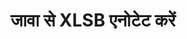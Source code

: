 ---
############################# Static ############################
layout: "auto-gen-annotation"

############################# Head ############################
head_title: "जावा XLSB एनोटेशन एपीआई सी# में एनोटेट"
head_description: "जावा एपीआई XLSB, छवियों, चित्रों और दस्तावेज़ फ़ाइल स्वरूपों से लोकप्रिय एनोटेशन प्रकार बनाने और एनोटेट करने के लिए।"

############################# Header ############################
title: "जावा से XLSB एनोटेट करें"
description: ""
bg_image: "https://cms.admin.containerize.com/templates/aspose/App_Themes/V3/images/bg/header1.png"
bg_overlay: false
button:
    enable: true
    icon: "fas fa-arrow-down"
    label: "नि: शुल्क परीक्षण डाउनलोड करें"
    link: "https://downloads.groupdocs.com/annotation/java"

############################# About ############################
about:
    enable: true
    title: "जावा एपीआई के लिए GroupDocs.Annotation के बारे में"
    content: |
        जावा एपीआई के लिए GroupDocs.Annotation एक लाइब्रेरी है जो आपको मैक, विंडोज या उबंटू पर पीडीएफ, वर्ड और अन्य दस्तावेजों में एनोटेशन जोड़ने की अनुमति देती है। [GroupDocs.Annotation for Java](/annotation/java) छवियों और विभिन्न अन्य दस्तावेज़ों से एनोटेशन बनाने, जोड़ने, संपादित करने, हटाने, निकालने और निर्यात करने के लिए व्यापक समर्थन के साथ एनोटेशन प्रबंधित करने के लिए एक मूल जावा एपीआई है। समर्थित दस्तावेज़ प्रारूपों की पूरी सूची आप इस [पेज](https://docs.groupdocs.com/annotation/java/supported-document-formats/) पर देख सकते हैं।
        यह लाइब्रेरी आपको न केवल XLSB दस्तावेज़ के साथ बल्कि कई अन्य प्रकार के दस्तावेज़ों जैसे वर्ड, एक्सेल, पॉवरपॉइंट, आउटलुक ईमेल, विसिओ, एडोब, ओपनडॉक्यूमेंट, ओपनऑफिस, फ़ोटोशॉप, ऑटोकैड और कई अन्य के साथ भी काम करने की अनुमति देती है।
        जावा एपीआई के लिए GroupDocs.Annotation आपको नए नोट्स बनाने और जोड़ने, एनोटेशन संपादित करने, टिप्पणियाँ निकालने, एनोटेशन और उन्हें दस्तावेज़ों से हटाने की अनुमति देता है। लाइब्रेरी 13 अलग-अलग एनोटेशन प्रकारों का समर्थन करती है, जिनमें टेक्स्ट, पॉलीलाइन, एरिया, अंडरलाइन, पॉइंट, वॉटरमार्क, एरो, एलिप्स, टेक्स्ट रिप्लेसमेंट, डिस्टेंस, टेक्स्ट फील्ड, पीडीएफ में रिसोर्स रिडक्शन, HTML, माइक्रोसॉफ्ट वर्ड दस्तावेज़, स्प्रेडशीट, आरेख, प्रस्तुतियाँ शामिल हैं। चित्र, छवियाँ और कई अन्य फ़ाइल स्वरूप।
        उदाहरण (कृपया नीचे देखें) XLSB दस्तावेज़ के साथ काम करना दर्शाता है, इस उदाहरण में आप GroupDocs के साथ काम करने के मुख्य चरण देख सकते हैं। एनोटेशन: एक लाइसेंस सेटअप करें, एक दस्तावेज़ खोलें जिसके साथ आप काम करना चाहते हैं, एक दस्तावेज़ बनाना एनोटेशन, अपनी आवश्यकताओं के अनुसार एनोटेशन गुणों को सेट करने के लिए डेटा ऑब्जेक्ट जोड़ना और परिणाम को आवश्यक स्थान पर सहेजना। इसके अलावा आप हमारे github [पेज](https://github.com/groupdocs-annotation/GroupDocs.Annotation-for-Java), या हमारे उत्पाद [दस्तावेज़ीकरण](https:) पर समर्थित सुविधाओं पर अधिक विस्तृत नज़र डाल सकते हैं। //docs.groupdocs.com/annotation/java/getting-started/).

############################# Steps ############################
howTo_Add:
steps_Add:
    enable: true
    title_left: "जावा में XLSB में एनोटेशन जोड़ने के चरण"
    content_left: |
        [GroupDocs.Annotation](/annotation/java/) कुछ आसान चरणों को लागू करके जावा डेवलपर्स के लिए किसी भी जावा-आधारित एप्लिकेशन के भीतर XLSB फ़ाइलों में विभिन्न एनोटेशन प्रकार जोड़ना आसान हो जाता है।
        *   टिप्पणी और दिनांक के साथ उत्तर ऑब्जेक्ट बनाएं।
        *   एरियाएनोटेशन ऑब्जेक्ट बनाएं, एरिया विकल्प सेट करें और उत्तर जोड़ें।
        *   एनोटेटर ऑब्जेक्ट बनाएं और क्षेत्र एनोटेशन जोड़ें।
        *   आउटपुट फ़ाइल सहेजें.
    title_right: "सिस्टम आवश्यकताएं"
    content_right: |
        जावा एपीआई के लिए GroupDocs.Annotation सभी प्रमुख प्लेटफार्मों और ऑपरेटिंग सिस्टम पर समर्थित है। नीचे दिए गए कोड को निष्पादित करने से पहले, कृपया सुनिश्चित करें कि आपके सिस्टम पर निम्नलिखित आवश्यकताएँ स्थापित हैं।
        *   ऑपरेटिंग सिस्टम: माइक्रोसॉफ्ट विंडोज, लिनक्स, मैकओएस
        *   विकास पर्यावरण: नेटबीन्स, इंटेलीज आईडीईए, एक्लिप्स आदि
        *   जावा रनटाइम पर्यावरण: जावा 7 (1.7) और ऊपर
        *   जावा के लिए GroupDocs.Annotation का नवीनतम संस्करण [GroupDocs Artifact Repository](https://repository.groupdocs.com/webapp/#/artifacts/browse/tree/general/repo/com/groupdocs/groupdocs-annotation) से प्राप्त करें।

############################# Preview ############################
preview_Add:
    enable: true
    title: एनोटेशन पूर्वावलोकन और कोड नमूना
    content: |
        ![Annotation preview image](https://docs.groupdocs.com/annotation/java/images/add-area-annotation.png)
    code: |
        ```java
        // Create an instance of Reply class and add comments
        Reply firstReply = new Reply();
        firstReply.setComment("First comment");
        firstReply.setRepliedOn(Calendar.getInstance().getTime());
        
        Reply secondReply = new Reply();
        secondReply.setComment("Second comment");
        secondReply.setRepliedOn(Calendar.getInstance().getTime());
        
        List<Reply> replies = new ArrayList<Reply>();
        replies.add(firstReply);
        replies.add(secondReply);
        
        // Create an instance of AreaAnnotation class and set options
        AreaAnnotation area = new AreaAnnotation();
        area.setBackgroundColor(65535);
        area.setBox(new Rectangle(100, 100, 100, 100));
        area.setCreatedOn(Calendar.getInstance().getTime());
        area.setMessage("This is area annotation");
        area.setOpacity(0.7);
        area.setPageNumber(0);
        area.setPenColor(65535);
        area.setPenStyle(PenStyle.Dot);
        area.setPenWidth((byte) 3);
        area.setReplies(replies);
        
        // Create an instance of Annotator class
        Annotator annotator = new Annotator("input.bmp");
        
        // Add annotation
        annotator.add(area);
        
        // Save to file
        annotator.save("output.bmp");
        annotator.dispose();
        ```

############################# Steps ############################
howTo_Remove:
steps_Remove:
    enable: true
    title_left: "जावा में XLSB से एनोटेशन हटाने के चरण"
    content_left: |
        [GroupDocs.Annotation](/annotation/java/) कुछ आसान चरणों को लागू करके जावा डेवलपर्स के लिए किसी भी जावा-आधारित एप्लिकेशन के भीतर XLSB फ़ाइलों से एनोटेशन विवरण निकालना आसान हो जाता है।
        *   टिप्पणी और दिनांक के साथ उत्तर ऑब्जेक्ट बनाएं।
        *   SaveOptions ऑब्जेक्ट को इंस्टेंट करें और AnnotationTypes = AnnotationType.None सेट करें।
        *   परिणामी दस्तावेज़ पथ या स्ट्रीम और SaveOptions ऑब्जेक्ट के साथ सेव विधि को कॉल करें।

############################# Preview ############################
preview_Remove:
    enable: true
    code: |
        ```java
        // Create an instance of Annotator class 
        Annotator annotator = new Annotator("C://input.bmp");

        // Remove annotation by set type None 
        SaveOptions saveOptions = new SaveOptions();
        saveOptions.setAnnotationTypes(AnnotationType.None);

        // Save annotation to output file
        annotator.save("C://output.bmp", saveOptions);
        annotator.dispose();
        ```

############################# Steps ############################
howTo_Edit:
steps_Edit:
    enable: true
    title_left: "जावा में XLSB से एनोटेशन संपादित करने के चरण"
    content_left: |
        [GroupDocs.Annotation](/annotation/java/) कुछ आसान चरणों को लागू करके जावा डेवलपर्स के लिए किसी भी जावा-आधारित एप्लिकेशन के भीतर XLSB फ़ाइलों से विभिन्न एनोटेशन गुणों को अपडेट करना आसान हो जाता है।
        *   इनपुट दस्तावेज़ पथ या स्ट्रीम के साथ तत्काल एनोटेटर ऑब्जेक्ट को आयातएनोटेशन = सत्य के साथ तत्काल लोडऑप्शंस के साथ स्ट्रीम करें।
        *   कुछ एनोटेशनबेस कार्यान्वयन बनाएं और मौजूदा एनोटेशन की आईडी सेट करें (यदि उस आईडी के साथ एनोटेशन नहीं मिला, तो कुछ भी नहीं बदला जाएगा) या एनोटेशन की पथ सूची (सभी मौजूदा एनोटेशन हटा दिए जाएंगे)।
        *   पारित एनोटेशन के साथ एनोटेटर ऑब्जेक्ट की कॉल अपडेट विधि।
        *   परिणामी दस्तावेज़ पथ या स्ट्रीम और SaveOptions ऑब्जेक्ट के साथ सेव विधि को कॉल करें।

############################# Preview ############################
preview_Edit:
    enable: true
    code: |
        ```java
        String outputPath = "UpdateAnnotation.bmp";

        // Create an instance of Annotator class
        Annotator annotator = new Annotator("input.bmp");
        
        // Create an instance of Reply class for first example and add comments
        Reply reply1 = new Reply();
        reply1.setComment("Original first comment");
        reply1.setRepliedOn(Calendar.getInstance().getTime());
        
        Reply reply2 = new Reply();
        reply2.setComment("Original second comment");
        reply2.setRepliedOn(Calendar.getInstance().getTime());
        
        java.util.List replies = new ArrayList();
        replies.add(reply1);
        replies.add(reply2);
        
        // Create an instance of AreaAnnotation class and set options
        AreaAnnotation original = new AreaAnnotation();
        original.setId(1);
        original.setBackgroundColor(65535);
        original.setBox(new Rectangle(100, 100, 100, 100));
        original.setCreatedOn(Calendar.getInstance().getTime());
        original.setMessage("This is original annotation");
        original.setReplies(replies);
        
        // Add original annotation
        annotator.add(original);
        annotator.save(outputPath);
        annotator.dispose();
        
        LoadOptions loadOptions = new LoadOptions();
        
        // Open annotated document
        Annotator annotator1 = new Annotator(outputPath, loadOptions);
        
        // Create an instance of Reply class for update first example
        Reply reply3 = new Reply();
        reply3.setComment("Updated first comment");
        reply3.setRepliedOn(Calendar.getInstance().getTime());
        
        Reply reply4 = new Reply();
        reply4.setComment("Updated second comment");
        reply4.setRepliedOn(Calendar.getInstance().getTime());
        
        java.util.List replies1 = new ArrayList();
        replies1.add(reply3);
        replies1.add(reply4);

        // Suggest we want change some properties of existed annotation
        AreaAnnotation updated = new AreaAnnotation();
        updated.setId(1);
        updated.setBackgroundColor(255);
        updated.setBox(new Rectangle(0, 0, 50, 200));
        updated.setCreatedOn(Calendar.getInstance().getTime());
        updated.setMessage("This is updated annotation");
        updated.setReplies(replies1);
        
        // Update and save annotation
        annotator1.update(updated);
        annotator1.save(outputPath);
        annotator1.dispose();
        ```

############################# Steps ############################
howTo_Extract:
steps_Extract:
    enable: true
    title_left: "जावा में XLSB से एनोटेशन निकालने के चरण"
    content_left: |
        [GroupDocs.Annotation](/annotation/java/) जावा डेवलपर्स के लिए कुछ आसान चरणों को लागू करके किसी भी जावा-आधारित एप्लिकेशन के भीतर दस्तावेज़ों को एनोटेट करना और XLSB फ़ाइलों से एनोटेशन जानकारी निकालना आसान बनाता है।
        *   टिप्पणी और दिनांक के साथ उत्तर ऑब्जेक्ट बनाएं।
        *   LoadOptions ऑब्जेक्ट को इंस्टेंट करें और सही तर्क के साथ SetImportAnnotations को कॉल करें।
        *   प्रकार सूची के साथ वेरिएबल को परिभाषित करें।
        *   get विधि को कॉल करें और परिणाम को उपरोक्त वेरिएबल पर लौटाएँ।

############################# Preview ############################
preview_Extract:
    enable: true
    code: |
        ```java
        // For using this example input file ("annotated.bmp") must be with annotations
        LoadOptions loadOptions = new LoadOptions();
        
        // Create an instance of Annotator class and get annotations
        final Annotator annotator = new Annotator("annotated.bmp", loadOptions);
        List annotations = annotator.get();
        ```

############################# Demos ############################
demos:
    enable: true
    title: "दस्तावेज़ों और छवियों में एनोटेशन जोड़ने, हटाने, संपादित करने, निकालने के लिए लाइव डेमो"
    content: |
        अभी [GroupDocs.Annotation Live Demos](https://products.groupdocs.app/annotation/family) वेबसाइट पर जाकर XLSB फ़ाइल में एनोटेशन जोड़ें, हटाएं, संपादित करें और निकालें। लाइव डेमो के निम्नलिखित लाभ हैं

############################# About Formats ############################
about_formats:
    enable: true
    format:
        # format loop
        - icon: "far fa-file-xlsb"
          title: "XLSB फ़ाइल स्वरूप के बारे में"
          content: |
            एक्सएलएसबी फ़ाइल प्रारूप एक्सेल बाइनरी फ़ाइल प्रारूप को निर्दिष्ट करता है, जो रिकॉर्ड और संरचनाओं का एक संग्रह है जो एक्सेल कार्यपुस्तिका सामग्री को निर्दिष्ट करता है। सामग्री में संख्याओं, पाठ, या दोनों संख्याओं और पाठ, सूत्रों, बाहरी डेटा कनेक्शन, चार्ट और छवियों की असंरचित या अर्ध-संरचित तालिकाएँ शामिल हो सकती हैं। XLSX (जो ओपन XML फ़ाइल स्वरूप पर आधारित है) के विपरीत, XLSB बाइनरी एक्सेल वर्कबुक फ़ाइल का प्रतिनिधित्व करता है। एक्सएलएसबी फाइलों को तेजी से पढ़ा और लिखा जा सकता है जो उन्हें बड़ी फाइलों के साथ काम करने के लिए उपयोगी बनाता है। XLSB का उपयोग कार्यपुस्तिकाओं को संग्रहीत करने के लिए शायद ही कभी किया जाता है क्योंकि XLSX (और पहले XLS) कार्यपुस्तिकाओं को सहेजने के लिए सबसे आम उपयोगकर्ता द्वारा चयनित फ़ाइल स्वरूप हैं। इसे Microsoft Office 2007 और इसके बाद के संस्करण द्वारा खोला जा सकता है।

          link: "https://docs.fileformat.com/image/xlsb/"

############################# More Formats ############################
more_formats:
    enable: true
    title: "अन्य लोकप्रिय दस्तावेज़ प्रारूपों के साथ कार्य करना"
    content: |
        जैसा कि नीचे बताया गया है, कुछ लोकप्रिय फ़ाइल स्वरूपों से एनोटेशन गुणों को अपडेट करें।
    format:
        # format loop
        - name: "Annotate PDF document"
          link: "https://products.groupdocs.com/annotation/java/pdf/"
          description: "Adobe Portable Document Format"

        # format loop
        - name: "Annotate DOC document"
          link: "https://products.groupdocs.com/annotation/java/doc/"
          description: "Microsoft Word Document"

        # format loop
        - name: "Annotate DOCM document"
          link: "https://products.groupdocs.com/annotation/java/docm/"
          description: "Microsoft Word Macro-Enabled Document"

        # format loop
        - name: "Annotate DOCX document"
          link: "https://products.groupdocs.com/annotation/java/docx/"
          description: "Microsoft Word Open XML Document"

        # format loop
        - name: "Annotate DOT document"
          link: "https://products.groupdocs.com/annotation/java/dot/"
          description: "Microsoft Word Document Template"

        # format loop
        - name: "Annotate DOTX document"
          link: "https://products.groupdocs.com/annotation/java/dotx/"
          description: "Word Open XML Document Template"

        # format loop
        - name: "Annotate RTF document"
          link: "https://products.groupdocs.com/annotation/java/rtf/"
          description: "Rich Text Document"

        # format loop
        - name: "Annotate ODT document"
          link: "https://products.groupdocs.com/annotation/java/odt/"
          description: "Open Document Text"

        # format loop
        - name: "Annotate XLS document"
          link: "https://products.groupdocs.com/annotation/java/xls/"
          description: "Microsoft Excel Binary File Format"

        # format loop
        - name: "Annotate XLSX document"
          link: "https://products.groupdocs.com/annotation/java/xlsx/"
          description: "Microsoft Excel Open XML Spreadsheet"

        # format loop
        - name: "Annotate XLSM document"
          link: "https://products.groupdocs.com/annotation/java/xlsm/"
          description: "Microsoft Excel Macro-Enabled Spreadsheet"

        # format loop
        - name: "Annotate XLSB document"
          link: "https://products.groupdocs.com/annotation/java/xlsb/"
          description: "Microsoft Excel Binary Worksheet"

        # format loop
        - name: "Annotate ODS document"
          link: "https://products.groupdocs.com/annotation/java/ods/"
          description: "Open Document Spreadsheet"

        # format loop
        - name: "Annotate PPT document"
          link: "https://products.groupdocs.com/annotation/java/ppt/"
          description: "PowerPoint Presentation"

        # format loop
        - name: "Annotate PPTX document"
          link: "https://products.groupdocs.com/annotation/java/pptx/"
          description: "PowerPoint Open XML Presentation"

        # format loop
        - name: "Annotate PPSX document"
          link: "https://products.groupdocs.com/annotation/java/ppsx/"
          description: "PowerPoint Open XML Slide Show"

        # format loop
        - name: "Annotate POTM document"
          link: "https://products.groupdocs.com/annotation/java/potm/"
          description: "Microsoft PowerPoint Template"

        # format loop
        - name: "Annotate PPTM document"
          link: "https://products.groupdocs.com/annotation/java/pptm/"
          description: "Microsoft PowerPoint Presentation"

        # format loop
        - name: "Annotate PPS document"
          link: "https://products.groupdocs.com/annotation/java/pps/"
          description: "Microsoft PowerPoint 97-2003 Slide Show"

        # format loop
        - name: "Annotate ODP document"
          link: "https://products.groupdocs.com/annotation/java/odp/"
          description: "OpenDocument Presentation"

        # format loop
        - name: "Annotate HTML document"
          link: "https://products.groupdocs.com/annotation/java/html/"
          description: "HyperText Markup Language"

        # format loop
        - name: "Annotate TIFF document"
          link: "https://products.groupdocs.com/annotation/java/tiff/"
          description: "Tagged Image File Format"

        # format loop
        - name: "Annotate JPEG document"
          link: "https://products.groupdocs.com/annotation/java/jpeg/"
          description: "JPEG Image"

        # format loop
        - name: "Annotate PNG document"
          link: "https://products.groupdocs.com/annotation/java/png/"
          description: "Portable Network Graphic"

        # format loop
        - name: "Annotate EML document"
          link: "https://products.groupdocs.com/annotation/java/eml/"
          description: "E-mail Message"

        # format loop
        - name: "Annotate MSG document"
          link: "https://products.groupdocs.com/annotation/java/msg/"
          description: "Microsoft Outlook E-mail Message"

        # format loop
        - name: "Annotate VSD document"
          link: "https://products.groupdocs.com/annotation/java/vsd/"
          description: "Microsoft Visio 2003-2010 Drawing"

        # format loop
        - name: "Annotate VSDX document"
          link: "https://products.groupdocs.com/annotation/java/vsdx/"
          description: "Microsoft Visio Drawing"

        # format loop
        - name: "Annotate VSS document"
          link: "https://products.groupdocs.com/annotation/java/vss/"
          description: "Microsoft Visio 2003-2010 Stencil"

        # format loop
        - name: "Annotate VST document"
          link: "https://products.groupdocs.com/annotation/java/vst/"
          description: "Microsoft Visio 2013 Stencil"

        # format loop
        - name: "Annotate DWG document"
          link: "https://products.groupdocs.com/annotation/java/dwg/"
          description: "Autodesk Design Data Formats"

        # format loop
        - name: "Annotate DXF document"
          link: "https://products.groupdocs.com/annotation/java/dxf/"
          description: "AutoCAD Drawing Interchange"

        # format loop
        - name: "Annotate DCM document"
          link: "https://products.groupdocs.com/annotation/java/dcm/"
          description: "Digital Imaging and Communications in Medicine"

        # format loop
        - name: "Annotate WMF document"
          link: "https://products.groupdocs.com/annotation/java/wmf/"
          description: "Windows Metafile"

        # format loop
        - name: "Annotate EMF document"
          link: "https://products.groupdocs.com/annotation/java/emf/"
          description: "Enhanced Metafile Format"


############################# Back to top ###############################
back_to_top:
    enable: true
---